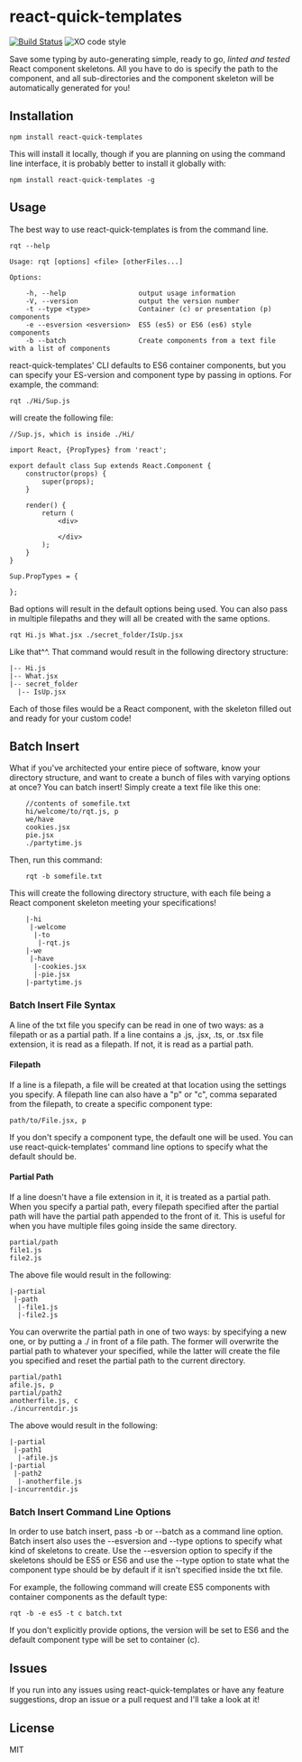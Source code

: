# react-quick-templates
[![Build Status](https://travis-ci.org/BuvSethia/react-quick-templates.svg?branch=master)](https://travis-ci.org/BuvSethia/react-quick-templates)
![XO code style](https://img.shields.io/badge/code_style-XO-5ed9c7.svg)


Save some typing by auto-generating simple, ready to go, *linted and tested* React component skeletons. All you have to do is specify the path to the component, and all sub-directories and the component skeleton will be automatically generated for you!

## Installation
	npm install react-quick-templates

This will install it locally, though if you are planning on using the command line interface, it is probably better to install it globally with:

	npm install react-quick-templates -g

## Usage

The best way to use react-quick-templates is from the command line.

	rqt --help

	Usage: rqt [options] <file> [otherFiles...]

	Options:

		-h, --help                  output usage information
		-V, --version               output the version number
		-t --type <type>            Container (c) or presentation (p) components
		-e --esversion <esversion>  ES5 (es5) or ES6 (es6) style components
		-b --batch                  Create components from a text file with a list of components

react-quick-templates' CLI defaults to ES6 container components, but you can specify your ES-version and component type by passing in options. For example, the command:

	rqt ./Hi/Sup.js

will create the following file:

	//Sup.js, which is inside ./Hi/

	import React, {PropTypes} from 'react';

	export default class Sup extends React.Component {
		constructor(props) {
			super(props);
		}

		render() {
			return (
				<div>

				</div>
			);
		}
	}

	Sup.PropTypes = {

	};


Bad options will result in the default options being used. You can also pass in multiple filepaths and they will all be created with the same options.

	rqt Hi.js What.jsx ./secret_folder/IsUp.jsx

Like that^^. That command would result in the following directory structure:

	|-- Hi.js
	|-- What.jsx
	|-- secret_folder
	  |-- IsUp.jsx

Each of those files would be a React component, with the skeleton filled out and ready for your custom code!

## Batch Insert
What if you've architected your entire piece of software, know your directory structure, and want to create a bunch of files with varying options at once? You can batch insert! Simply create a text file like this one:

		//contents of somefile.txt
		hi/welcome/to/rqt.js, p
		we/have
		cookies.jsx
		pie.jsx
		./partytime.js

Then, run this command:

		rqt -b somefile.txt

This will create the following directory structure, with each file being a React component skeleton meeting your specifications!

		|-hi
		 |-welcome
		  |-to
		   |-rqt.js
		|-we
		 |-have
		  |-cookies.jsx
		  |-pie.jsx
		|-partytime.js

### Batch Insert File Syntax

A line of the txt file you specify can be read in one of two ways: as a filepath or as a partial path. If a line contains a .js, .jsx, .ts, or .tsx file extension, it is read as a filepath. If not, it is read as a partial path.

#### Filepath

If a line is a filepath, a file will be created at that location using the settings you specify. A filepath line can also have a "p" or "c", comma separated from the filepath, to create a specific component type:

	path/to/File.jsx, p

If you don't specify a component type, the default one will be used. You can use react-quick-templates' command line options to specify what the default should be.

#### Partial Path

If a line doesn't have a file extension in it, it is treated as a partial path. When you specify a partial path, every filepath specified after the partial path will have the partial path appended to the front of it. This is useful for when you have multiple files going inside the same directory.

	partial/path
	file1.js
	file2.js

The above file would result in the following:

	|-partial
	 |-path
	  |-file1.js
	  |-file2.js

You can overwrite the partial path in one of two ways: by specifying a new one, or by putting a ./ in front of a file path. The former will overwrite the partial path to whatever your specified, while the latter will create the file you specified and reset the partial path to the current directory.

	partial/path1
	afile.js, p
	partial/path2
	anotherfile.js, c
	./incurrentdir.js

The above would result in the following:

	|-partial
 	 |-path1
	  |-afile.js
	|-partial
	 |-path2
	  |-anotherfile.js
	|-incurrentdir.js

### Batch Insert Command Line Options

In order to use batch insert, pass -b or --batch as a command line option. Batch insert also uses the --esversion and --type options to specify what kind of skeletons to create. Use the --esversion option to specify if the skeletons should be ES5 or ES6 and use the --type option to state what the component type should be by default if it isn't specified inside the txt file.

For example, the following command will create ES5 components with container components as the default type:

	rqt -b -e es5 -t c batch.txt

If you don't explicitly provide options, the version will be set to ES6 and the default component type will be set to container (c).

## Issues
If you run into any issues using react-quick-templates or have any feature suggestions, drop an issue or a pull request and I'll take a look at it!

## License
MIT
